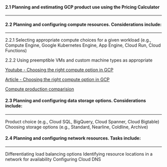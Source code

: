 #### 2.1 Planning and estimating GCP product use using the Pricing Calculator
---

#### 2.2 Planning and configuring compute resources. Considerations include:
---
2.2.1 Selecting appropriate compute choices for a given workload 
(e.g., Compute Engine, Google Kubernetes Engine, App Engine, Cloud Run, Cloud Functions)

2.2.2 Using preemptible VMs and custom machine types as appropriate

[Youtube - Choosing the right compute option in GCP](https://www.youtube.com/watch?v=2tLXKCgqwLY)

[Article - Choosing the right compute option in GCP](https://cloud.google.com/blog/products/gcp/choosing-the-right-compute-option-in-gcp-a-decision-tree)

[Compute production comparision](https://cloud.google.com/products/compute/)




#### 2.3 Planning and configuring data storage options. Considerations include:
---
Product choice (e.g., Cloud SQL, BigQuery, Cloud Spanner, Cloud Bigtable)
Choosing storage options (e.g., Standard, Nearline, Coldline, Archive)


#### 2.4 Planning and configuring network resources. Tasks include:
---
Differentiating load balancing options
Identifying resource locations in a network for availability
Configuring Cloud DNS
